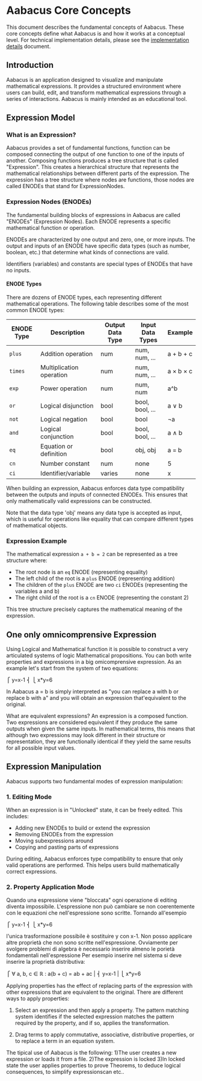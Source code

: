 # Aabacus Core Concepts

This document describes the fundamental concepts of Aabacus. These core concepts define what Aabacus is and how it works at a conceptual level. For technical implementation details, please see the [implementation details](implementation-details.md) document.

## Introduction

Aabacus is an application designed to visualize and manipulate mathematical expressions. It provides a structured environment where users can build, edit, and transform mathematical expressions through a series of interactions. Aabacus is mainly intended as an educational tool.

## Expression Model

### What is an Expression?

Aabacus provides a set of fundamental functions, function can be composed connecting the output of one function to one of the inputs of another. Composing functions produces a tree structure that is called "Expression".
This creates a hierarchical structure that represents the mathematical relationships between different parts of the expression. The expression has a tree structure where nodes are functions, those nodes are called ENODEs that stand for ExpressionNodes.

### Expression Nodes (ENODEs)

The fundamental building blocks of expressions in Aabacus are called "ENODEs" (Expression Nodes). Each ENODE represents a specific mathematical function or operation.

ENODEs are characterized by one output and zero, one, or more inputs. The output and inputs of an ENODE have specific data types (such as number, boolean, etc.) that determine what kinds of connections are valid.

Identifiers (variables) and constants are special types of ENODEs that have no inputs.

#### ENODE Types

There are dozens of ENODE types, each representing different mathematical operations. The following table describes some of the most common ENODE types:

| ENODE Type | Description                  | Output Data Type | Input Data Types   | Example     |
|------------|------------------------------|------------------|-------------------|-------------|
| `plus`     | Addition operation           | num              | num, num, ...     | a + b + c   |
| `times`    | Multiplication operation     | num              | num, num, ...     | a × b × c   |
| `exp`      | Power operation              | num              | num, num          | a^b         |
| `or`       | Logical disjunction          | bool             | bool, bool, ...   | a ∨ b       |
| `not`      | Logical negation             | bool             | bool              | ¬a          |
| `and`      | Logical conjunction          | bool             | bool, bool, ...   | a ∧ b       |
| `eq`       | Equation or definition       | bool             | obj, obj          | a = b       |
| `cn`       | Number constant              | num              | none              | 5           |
| `ci`       | Identifier/variable          | varies           | none              | x           |

When building an expression, Aabacus enforces data type compatibility between the outputs and inputs of connected ENODEs. This ensures that only mathematically valid expressions can be constructed.

Note that the data type 'obj' means any data type is accepted as input, which is useful for operations like equality that can compare different types of mathematical objects.

### Expression Example

The mathematical expression `a + b = 2` can be represented as a tree structure where:

- The root node is an `eq` ENODE (representing equality)
- The left child of the root is a `plus` ENODE (representing addition)
- The children of the `plus` ENODE are two `ci` ENODEs (representing the variables a and b)
- The right child of the root is a `cn` ENODE (representing the constant 2)

This tree structure precisely captures the mathematical meaning of the expression.

## One only omnicomprensive Expression

Using Logical and Mathematical function it is possible to construct a very articulated systems of logic Mathematical propositions.
You can both write properties and expressions in a big omicomprensive expression.
As an example let's start from the system of two equations:

⎧ y=x-1
⎨ 
⎩ x*y=6

In Aabacus a = b is simply interpreted as "you can replace a with b  or replace b with a" and you will obtain an expression that'equivalent to the original.

What are equivalent expressions?
An expression is a composed function. Two expressions are considered equivalent if they produce the same outputs when given the same inputs. In mathematical terms, this means that although two expressions may look different in their structure or representation, they are functionally identical if they yield the same results for all possible input values.


## Expression Manipulation

Aabacus supports two fundamental modes of expression manipulation:

### 1. Editing Mode

When an expression is in "Unlocked" state, it can be freely edited. This includes:

- Adding new ENODEs to build or extend the expression
- Removing ENODEs from the expression
- Moving subexpressions around
- Copying and pasting parts of expressions

During editing, Aabacus enforces type compatibility to ensure that only valid operations are performed. This helps users build mathematically correct expressions.

### 2. Property Application Mode

Quando una espressione viene "bloccata" ogni operazione di editing diventa impossibile. L'espressione non può cambiare se non coerentemente con le equazioni che nell'espressione sono scritte.
Tornando all'esempio 

⎧ y=x-1
⎨ 
⎩ x*y=6

l'unica trasformazione possibile è sostituire y con  x-1. Non posso applicare altre proprietà che non sono scritte nell'espressione.
Ovviamente per svolgere problemi di algebra è necessario inserire almeno le porietà fondamentali nell'espressione 
Per esempio inserire nel sistema si deve inserire la proprietà distributiva:

⎧ ∀ a, b, c ∈ ℝ :   a(b + c) = ab + ac
|
⎨ y=x-1
| 
⎩ x*y=6


Applying properties has the effect of replacing parts of the expression with other expressions that are equivalent to the original. 
There are different ways to apply properties:

1. Select an expression and then apply a property. The pattern matching system identifies if the selected expression matches the pattern required by the property, and if so, applies the transformation.

2. Drag terms to apply commutative, associative, distributive properties, or to replace a term in an equation system.


The tipical use of Aabacus is the following:
1)The user creates a new expression or loads it from a file.
2)The expression is locked
3)In locked state the user applies properties to prove Theorems, to deduce logical consequences, to simplify expressionscan etc..
